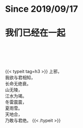 # Since 2019/09/17


# 我们已经在一起

<div id="since" style="padding:2rem;text-align:center;font-size:1.6rem;line-height:3rem"></div>


<script>
      var countDownDate=new Date('2019-09-17T21:21:00').getTime();
        window.setInterval(function(){
        var distance=new Date().getTime()-countDownDate;var days=Math.floor(distance/(1000*60*60*24));
        var hours=Math.floor((distance%(1000*60*60*24))/(1000*60*60));
        var minutes=Math.floor((distance%(1000*60*60))/(1000*60));
        var seconds=Math.floor((distance%(1000*60))/1000);
        document.getElementById("since").innerHTML=days+' 天 '+hours+' 时 '+minutes+' 分 '+seconds+' 秒';},1000);
</script>

{{< typeit tag=h3 >}}
上邪，   
我欲与君相知，   
长命无绝衰。    
山无陵，  
江水为竭。  
冬雷震震，   
夏雨雪。   
天地合，  
乃敢与君绝。
{{< /typeit >}}



